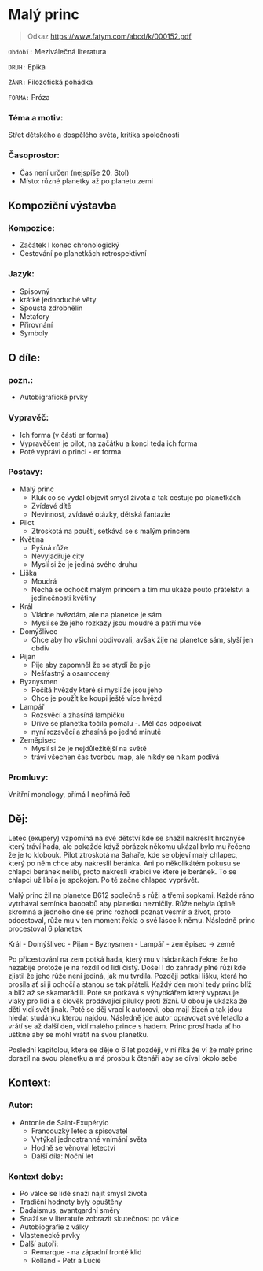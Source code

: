 # Malý princ

> Odkaz https://www.fatym.com/abcd/k/000152.pdf

``Období:`` Meziválečná literatura

``DRUH:`` Epika

``ŽÁNR:`` Filozofická pohádka

``FORMA:`` Próza


### Téma a motiv:
Střet dětského a dospělého světa, kritika společnosti


### Časoprostor:
- Čas není určen (nejspíše 20. Stol)
- Místo: různé planetky až po planetu zemi

## Kompoziční výstavba

### Kompozice:
- Začátek I konec chronologický
- Cestování po planetkách retrospektivní

### Jazyk:
- Spisovný
- krátké jednoduché věty
- Spousta zdrobnělin
- Metafory
- Přirovnání
- Symboly

## O díle:
### pozn.:

- Autobigrafické prvky

### Vypravěč:
- Ich forma (v části er forma)
- Vypravěčem je pilot, na začátku a konci teda ich forma
- Poté vypráví o princi - er forma

### Postavy:
- Malý princ
    - Kluk co se vydal objevit smysl života a tak cestuje po planetkách
    - Zvídavé dítě
    - Nevinnost, zvídavé otázky, dětská fantazie
- Pilot
    - Ztroskotá na poušti, setkává se s malým princem
- Květina
    - Pyšná růže
    - Nevyjadřuje city
    - Myslí si že je jediná svého druhu
- Liška
    - Moudrá
    - Nechá se ochočit malým princem a tím mu ukáže pouto přátelství a jedinečnosti květiny
- Král
    - Vládne hvězdám, ale na planetce je sám
    - Myslí se že jeho rozkazy jsou moudré a patří mu vše
- Domýšlivec
    - Chce aby ho všichni obdivovali, avšak žije na planetce sám, slyší jen obdiv
- Pijan
    - Pije aby zapomněl že se stydí že pije
    - Nešťastný a osamocený
- Byznysmen
    - Počítá hvězdy které si myslí že jsou jeho
    - Chce je použít ke koupi ještě více hvězd
- Lampář
    - Rozsvěcí a zhasíná lampičku
    - Dříve se planetka točila pomalu -. Měl čas odpočívat
    - nyní rozsvěcí a zhasíná po jedné minutě
- Zeměpisec
    - Myslí si že je nejdůležitější na světě
    - tráví všechen čas tvorbou map, ale nikdy se nikam podívá


### Promluvy:
Vnitřní monology, přímá I nepřímá řeč
## Děj:

Letec (exupéry) vzpomíná na své dětství kde se snažil nakreslit hroznýše který tráví hada, ale pokaždé když obrázek někomu ukázal bylo mu řečeno že je to klobouk.
Pilot ztroskotá na Sahaře, kde se objeví malý chlapec, který po něm chce aby nakreslil beránka. Ani po několikátém pokusu se chlapci beránek nelíbí, proto nakreslí krabici ve které je beránek. To se chlapci už líbí a je spokojen. Po té začne chlapec vyprávět.

Malý princ žil na planetce B612 společně s růži a třemi sopkami. Každé ráno vytrhával semínka baobabů aby planetku nezničily. Růže nebyla úplně skromná a jednoho dne se princ rozhodl poznat vesmír a život, proto odcestoval, růže mu v ten moment řekla o své lásce k němu. Následně princ procestoval 6 planetek

Král - Domýšlivec - Pijan - Byznysmen - Lampář - zeměpisec -> země

Po přicestování na zem potká hada, který mu v hádankách řekne že ho nezabije protože je na rozdíl od lidí čistý. Došel I do zahrady plné růži kde zjistil že jeho růže není jediná, jak mu tvrdila. Později potkal lišku, která ho prosila ať si ji ochočí a stanou se tak přáteli. Každý den mohl tedy princ blíž a blíž až se skamarádili. Poté se potkává s výhybkářem který vypravuje vlaky pro lidi a s člověk prodávající pilulky proti žízni. U obou je ukázka že děti vidí svět jinak. Poté se děj vrací k autorovi, oba mají žízeň a tak jdou hledat studánku kterou najdou. Následně jde autor opravovat své letadlo a vrátí se až další den, vidí malého prince s hadem. Princ prosí hada ať ho uštkne aby se mohl vrátit na svou planetku.

Poslední kapitolou, která se děje o 6 let později, v ní říká že ví že malý princ dorazil na svou planetku a má prosbu k čtenáři aby se díval okolo sebe


## Kontext:
### Autor:
- Antonie de Saint-Exupérylo
    - Francouzký letec a spisovatel
    - Vytýkal jednostranné vnímání světa
    - Hodně se věnoval letectví
    - Další díla: Noční let


### Kontext doby:
- Po válce se lidé snaží najít smysl života
- Tradiční hodnoty byly opuštěny
- Dadaismus, avantgardní směry
- Snaží se v literatuře zobrazit skutečnost po válce
- Autobiografie z války
- Vlastenecké prvky
- Další autoři:
    - Remarque - na západní frontě klid
    - Rolland - Petr a Lucie

